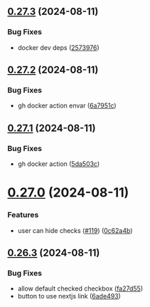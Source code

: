 ## [0.27.3](https://github.com/EddieHubCommunity/HealthCheck/compare/v0.27.2...v0.27.3) (2024-08-11)


### Bug Fixes

* docker dev deps ([2573976](https://github.com/EddieHubCommunity/HealthCheck/commit/2573976d0548c4fd482ce430a4e326414f9e8769))



## [0.27.2](https://github.com/EddieHubCommunity/HealthCheck/compare/v0.27.1...v0.27.2) (2024-08-11)


### Bug Fixes

* gh docker action envar ([6a7951c](https://github.com/EddieHubCommunity/HealthCheck/commit/6a7951ca182f2c2dd7a551b6eca6a0447bb51bdd))



## [0.27.1](https://github.com/EddieHubCommunity/HealthCheck/compare/v0.27.0...v0.27.1) (2024-08-11)


### Bug Fixes

* gh docker action ([5da503c](https://github.com/EddieHubCommunity/HealthCheck/commit/5da503c5c5f18b4cc97070078043f78f6faf9dad))



# [0.27.0](https://github.com/EddieHubCommunity/HealthCheck/compare/v0.26.3...v0.27.0) (2024-08-11)


### Features

* user can hide checks ([#119](https://github.com/EddieHubCommunity/HealthCheck/issues/119)) ([0c62a4b](https://github.com/EddieHubCommunity/HealthCheck/commit/0c62a4b2f4f0ff98e7cf90e684f47ab8025c90d3))



## [0.26.3](https://github.com/EddieHubCommunity/HealthCheck/compare/v0.26.2...v0.26.3) (2024-08-11)


### Bug Fixes

* allow default checked checkbox ([fa27d55](https://github.com/EddieHubCommunity/HealthCheck/commit/fa27d55581d4048d63e516dd39867922fb233146))
* button to use nextjs link ([6ade493](https://github.com/EddieHubCommunity/HealthCheck/commit/6ade493cfc6c250c0204db70644e36e21416a8ae))



